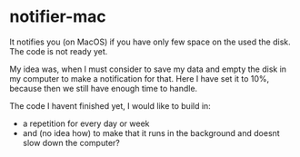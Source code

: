 # notifier-mac
It notifies you (on MacOS) if you have only few space on the used the disk. The code is not ready yet.

My idea was, when I must consider to save my data and empty the disk in my computer to make a notification for that.
Here I have set it to 10%, because then we still have enough time to handle.

The code I havent finished yet, I would like to build in:
- a repetition for every day or week
- and (no idea how) to make that it runs in the background and doesnt slow down the computer?
